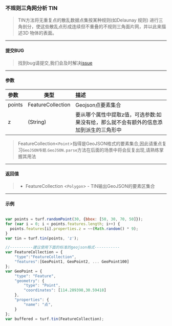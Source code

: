 ### 不规则三角网分析 TIN

> TIN方法将无重复点的散乱数据点集按某种规则(如Delaunay 规则) 进行三角剖分，使这些散乱点形成连续但不重叠的不规则三角面片网，并以此来描述3D 物体的表面。

---
#### 提交BUG
> 找到bug请提交,我们会及时解决[issue](https://github.com/ParnDeedlit/WebClient-Mapbox/issues)

---
#### 参数

|参数	|类型	|描述|
|:---|---|:---|
|points	|FeatureCollection<Point>|	Geojson点要素集合|
|z	|(String)|	要从哪个属性中提取z值，可选参数:如果没有给，那么就不会有额外的信息添加到派生的三角形中|

> FeatureCollection<`Point`>指得是GeoJSON格式的要素集合,因此请重点复习`GeoJSON专题`.`GeoJSON.parse`方法在后面的场景中将会反复出现,请熟练掌握其用法

---
#### 返回值

> - FeatureCollection <`Polygon`> - TIN输出GeoJSON的要素区集合

---
#### 示例
``` javascript

var points = turf.randomPoint(30, {bbox: [50, 30, 70, 50]});
for (var i = 0; i < points.features.length; i++) {
  points.features[i].properties.z = ~~(Math.random() * 9);
}
var tin = turf.tin(points, 'z');

//----------建议使用下面的标准的geojson格式-----------
var FeatureCollection = {
    "type":"FeatureCollection",
    "features":[GeoPoint1, GeoPoint2, ... GeoPoint100]
};
var GeoPoint = {
    "type": "Feature",
    "geometry": {
        "type": "Point",
        "coordinates": [114.289398,30.59418]
    },
    "properties": {
        "name": "点",
    }
};
var buffered = turf.tin(FeatureCollection);
```
